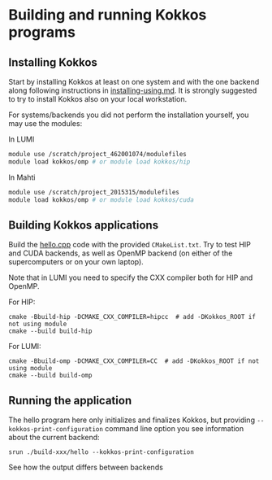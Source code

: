<!--
SPDX-FileCopyrightText: 2025 CSC - IT Center for Science Ltd. <www.csc.fi>

SPDX-License-Identifier: CC-BY-4.0
-->

# Building and running Kokkos programs

## Installing Kokkos

Start by installing Kokkos at least on one system and with the one backend along following
instructions in [installing-using.md](../installing-using.md). It is strongly suggested to try
to install Kokkos also on your local workstation.

For systems/backends you did not perform the installation yourself, you may use the modules:

In LUMI
```bash
module use /scratch/project_462001074/modulefiles
module load kokkos/omp # or module load kokkos/hip
```

In Mahti
```bash
module use /scratch/project_2015315/modulefiles
module load kokkos/omp # or module load kokkos/cuda
```

## Building Kokkos applications

Build the [hello.cpp](hello.cpp) code with the provided `CMakeList.txt`.
Try to test HIP and CUDA backends, as well as OpenMP backend (on either of the
supercomputers or on your own laptop).

Note that in LUMI you need to specify the CXX compiler both for HIP and OpenMP.

For HIP:
```
cmake -Bbuild-hip -DCMAKE_CXX_COMPILER=hipcc  # add -DKokkos_ROOT if not using module
cmake --build build-hip
```

For LUMI:
```
cmake -Bbuild-omp -DCMAKE_CXX_COMPILER=CC  # add -DKokkos_ROOT if not using module
cmake --build build-omp
```

## Running the application

The hello program here only initializes and finalizes Kokkos, but providing
`--kokkos-print-configuration` command line option you see information about the
current backend:
```
srun ./build-xxx/hello --kokkos-print-configuration
```

See how the output differs between backends

